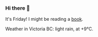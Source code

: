 ### Hi there :wave:

It's Friday! I might be reading a [book](https://www.goodreads.com/review/list/37130358-benjamin?ref=nav_mybooks&shelf=currently-reading).

Weather in Victoria BC: light rain, at +9°C.
